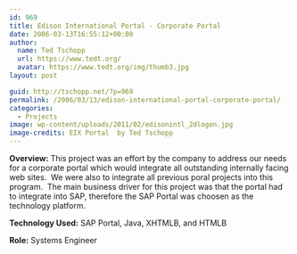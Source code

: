 ```yaml
---
id: 969
title: Edison International Portal - Corporate Portal
date: 2006-03-13T16:55:12+00:00
author:
  name: Ted Tschopp
  url: https://www.tedt.org/
  avatar: https://www.tedt.org/img/thumb3.jpg
layout: post

guid: http://tschopp.net/?p=969
permalink: /2006/03/13/edison-international-portal-corporate-portal/
categories:
  - Projects
image: wp-content/uploads/2011/02/edisonintl_2dlogon.jpg
image-credits: EIX Portal  by Ted Tschopp  
---
```

**Overview:** This project was an effort by the company to address our needs for a corporate portal which would integrate all outstanding internally facing web sites.  We were also to integrate all previous poral projects into this program.  The main business driver for this project was that the portal had to integrate into SAP, therefore the SAP Portal was choosen as the technology platform.

**Technology Used:** SAP Portal, Java, XHTMLB, and HTMLB

**Role:** Systems Engineer